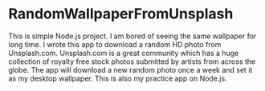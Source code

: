 # RandomWallpaperFromUnsplash
This is simple Node.js project. I am bored of seeing the same wallpaper for long time. I wrote this app to download a random HD photo from Unsplash.com. Unsplash.com is a great community which has a huge collection of royalty free stock photos submitted by artists from across the globe. The app will download a new random photo once a week and set it as my desktop wallpaper. This is also my practice app on Node.js.
